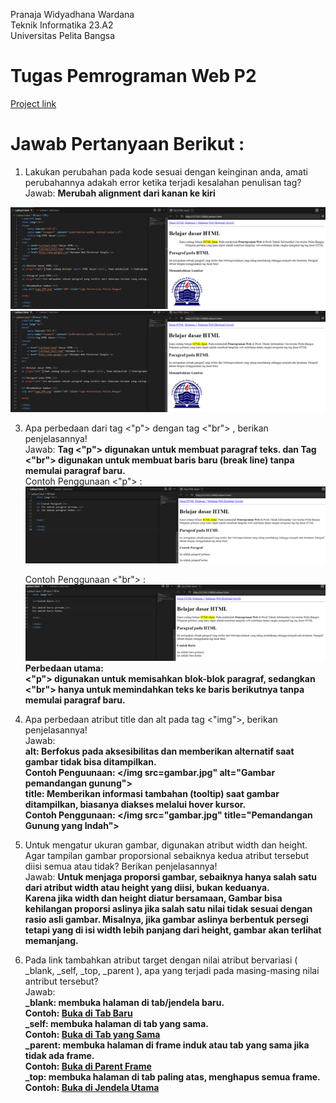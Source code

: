 Pranaja Widyadhana Wardana <br>
Teknik Informatika 23.A2 <br>
Universitas Pelita Bangsa

# Tugas Pemrograman Web P2
[Project link](https://pranaa22.github.io/Lab1Web/)

# Jawab Pertanyaan Berikut : 
1. Lakukan perubahan pada kode sesuai dengan keinginan anda, amati perubahannya adakah 
error ketika terjadi kesalahan penulisan tag? <br>
  Jawab:
  <b>Merubah alignment dari kanan ke kiri </b><br>
  <img src="/PemWeb2no1.png" img>
  <img src="/PemWeb2no2.png" img>


3. Apa perbedaan dari tag <"p"> dengan tag <"br"> , berikan penjelasannya!<br>
   Jawab: <b>Tag <"p"> digunakan untuk membuat paragraf teks. dan Tag <"br"> digunakan untuk membuat baris baru (break line) tanpa memulai paragraf baru.</b> <br>
     Contoh Penggunaan <"p"> : <br>
     <img src="/p.png" img> <br>
     
     Contoh Penggunaan <"br"> : <br>
     <img src="/br.png" img> <br>
   <b>Perbedaan utama: <br>
   <"p"> digunakan untuk memisahkan blok-blok paragraf, sedangkan <"br"> hanya untuk memindahkan teks ke baris berikutnya tanpa memulai paragraf baru.</b> <br>

4. Apa perbedaan atribut title dan alt pada tag <"img">, berikan penjelasannya! <br>
  Jawab: <br>
  <b>alt: Berfokus pada aksesibilitas dan memberikan alternatif saat gambar tidak bisa ditampilkan. <br>
  Contoh Penguunaan: </img src=gambar.jpg" alt="Gambar pemandangan gunung"> <br>
  title: Memberikan informasi tambahan (tooltip) saat gambar ditampilkan, biasanya diakses melalui hover kursor.<br>
  Contoh Penggunaan: </img src="gambar.jpg" title="Pemandangan Gunung yang Indah"> </b> <br>

5. Untuk mengatur ukuran gambar, digunakan atribut width dan height. Agar tampilan gambar 
proporsional sebaiknya kedua atribut tersebut diisi semua atau tidak? Berikan penjelasannya!<br>
Jawab: <b> Untuk menjaga proporsi gambar, sebaiknya hanya salah satu dari atribut width atau height yang diisi, bukan keduanya. <br>
Karena jika width dan height diatur bersamaan, Gambar bisa kehilangan proporsi aslinya jika salah satu nilai tidak sesuai dengan rasio asli gambar. Misalnya, jika gambar aslinya berbentuk persegi tetapi yang di isi width lebih panjang dari height, gambar akan terlihat memanjang.</b> <br>

6. Pada link tambahkan atribut target dengan nilai atribut bervariasi ( _blank, _self, _top, 
_parent ), apa yang terjadi pada masing-masing nilai antribut tersebut? <br>
Jawab: <br>
<b>_blank: membuka halaman di tab/jendela baru. <br>
Contoh: <a href="https://contoh.com" target="_blank">Buka di Tab Baru</a> <br>
_self: membuka halaman di tab yang sama. <br>
Contoh: <a href="https://contoh2.com" target="_self">Buka di Tab yang Sama</a> <br>
_parent: membuka halaman di frame induk atau tab yang sama jika tidak ada frame.<br>
Contoh: <a href="https://contoh3.com" target="_parent">Buka di Parent Frame</a> <br>
_top: membuka halaman di tab paling atas, menghapus semua frame. <br>
Contoh: <a href="https://example.com" target="_top">Buka di Jendela Utama</a> </b>


 
